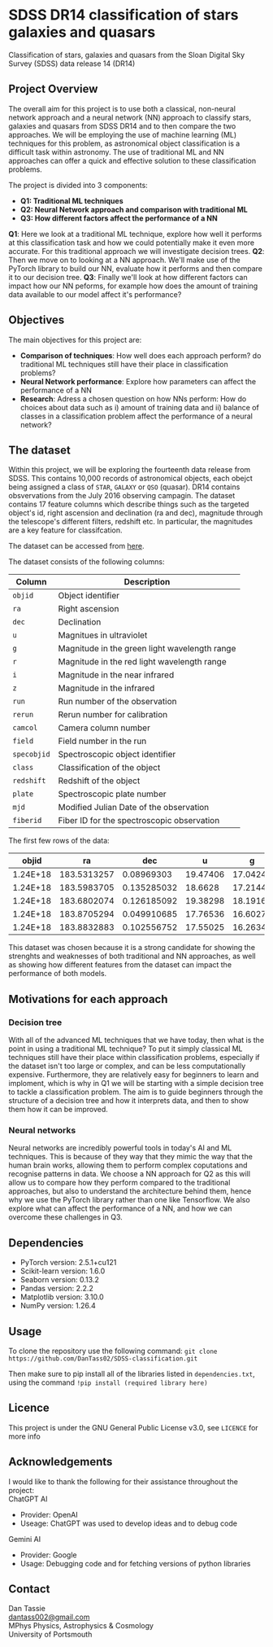 # SDSS DR14 classification of stars galaxies and quasars
Classification of stars, galaxies and quasars from the Sloan Digital Sky Survey (SDSS) data release 14 (DR14)

## Project Overview
The overall aim for this project is to use both a classical, non-neural network approach and a neural network (NN) approach to classify stars, galaxies and quasars from SDSS DR14 and to then compare the two approaches.
We will be employing the use of machine learning (ML) techniques for this problem, as astronomical object classification is a difficult task within astronomy. The use of traditional ML and NN approaches can offer a quick and effective solution to these classification problems.

The project is divided into 3 components:
- **Q1: Traditional ML techniques**
- **Q2: Neural Network approach and comparison with traditional ML**
- **Q3: How different factors affect the performance of a NN**

**Q1**: Here we look at a traditional ML technique, explore how well it performs at this classification task and how we could potentially make it even more accurate. For this traditional approach we will investigate decision trees.
**Q2**: Then we move on to looking at a NN approach. We'll make use of the PyTorch library to build our NN, evaluate how it performs and then compare it to our decision tree.
**Q3**: Finally we'll look at how different factors can impact how our NN peforms, for example how does the amount of training data available to our model affect it's performance?

## Objectives
The main objectives for this project are:
- **Comparison of techniques**: How well does each approach perform? do traditional ML techniques still have their place in classification problems?
- **Neural Network performance**: Explore how parameters can affect the performance of a NN
- **Research**: Adress a chosen question on how NNs perform: How do choices about data such as i) amount of training data and ii) balance of
classes in a classification problem affect the performance of a neural network?

## The dataset
Within this project, we will be exploring the fourteenth data release from SDSS. This contains 10,000 records of astronomical objects, each obejct being assigned a class of `STAR`, `GALAXY` or `QSO` (quasar). DR14 contains obsvervations from the July 2016 observing campagin. The dataset contains 17 feature columns which describe things such as the targeted object's id, right ascension and declination (ra and dec), magnitude through the telescope's different filters, redshift etc. In particular, the magnitudes are a key feature for classifcation.  

The dataset can be accessed from [here](https://live-sdss4org-dr14.pantheonsite.io/).  

The dataset consists of the following columns:

| **Column**      | **Description**                                      | 
|------------------|------------------------------------------------------|
| `objid`         | Object identifier                                   |
| `ra`            | Right ascension                                     |
| `dec`           | Declination                                         |
| `u`             | Magnitues in ultraviolet                          |
| `g`             | Magnitude in the green light wavelength range                          |
| `r`             | Magnitude in the red light wavelength range                           |
| `i`             | Magnitude in the near infrared                          |
| `z`             | Magnitude in the infrared                          |
| `run`           | Run number of the observation                      |
| `rerun`         | Rerun number for calibration                       |
| `camcol`        | Camera column number                               |
| `field`         | Field number in the run                            |
| `specobjid`     | Spectroscopic object identifier                    |
| `class`         | Classification of the object   |
| `redshift`      | Redshift of the object                             |
| `plate`         | Spectroscopic plate number                         |
| `mjd`           | Modified Julian Date of the observation            |
| `fiberid`       | Fiber ID for the spectroscopic observation         |

The first few rows of the data:

| **objid**      | **ra**        | **dec**       | **u**     | **g**     | **r**     | **i**     | **z**     | **run** | **rerun** | **camcol** | **field** | **specobjid** | **class** | **redshift** | **plate** | **mjd**  | **fiberid** |
|----------------|---------------|---------------|-----------|-----------|-----------|-----------|-----------|---------|-----------|------------|-----------|---------------|-----------|--------------|-----------|----------|------------|
| 1.24E+18      | 183.5313257   | 0.08969303    | 19.47406  | 17.0424   | 15.94699  | 15.50342  | 15.22531  | 752     | 301       | 4          | 267       | 3.72E+18      | STAR      | -8.96E-06    | 3306      | 54922    | 491        |
| 1.24E+18      | 183.5983705   | 0.135285032   | 18.6628   | 17.21449  | 16.67637  | 16.48922  | 16.3915   | 752     | 301       | 4          | 267       | 3.64E+17      | STAR      | -5.49E-05    | 323       | 51615    | 541        |
| 1.24E+18      | 183.6802074   | 0.126185092   | 19.38298  | 18.19169  | 17.47428  | 17.08732  | 16.80125  | 752     | 301       | 4          | 268       | 3.23E+17      | GALAXY    | 0.1231112    | 287       | 52023    | 513        |
| 1.24E+18      | 183.8705294   | 0.049910685   | 17.76536  | 16.60272  | 16.16116  | 15.98233  | 15.90438  | 752     | 301       | 4          | 269       | 3.72E+18      | STAR      | -0.000110616 | 3306      | 54922    | 510        |
| 1.24E+18      | 183.8832883   | 0.102556752   | 17.55025  | 16.26342  | 16.43869  | 16.55492  | 16.61326  | 752     | 301       | 4          | 269       | 3.72E+18      | STAR      | 0.000590357  | 3306      | 54922    | 512        |

This dataset was chosen because it is a strong candidate for showing the strenghts and weaknesses of both traditional and NN approaches, as well as showing how different features from the dataset can impact the performance of both models.

## Motivations for each approach
### Decision tree
With all of the advanced ML techniques that we have today, then what is the point in using a traditional ML technique? To put it simply classical ML techniques still have their place within classification problems, especially if the dataset isn't too large or complex, and can be less computationally expensive. Furthermore, they are relatively easy for beginners to learn and imploment, which is why in Q1 we will be starting with a simple decision tree to tackle a classification problem. The aim is to guide beginners through the structure of a decision tree and how it interprets data, and then to show them how it can be improved.

### Neural networks
Neural networks are incredibly powerful tools in today's AI and ML techniques. This is because of they way that they mimic the way that the human brain works, allowing them to perform complex coputations and recognise patterns in data. We choose a NN approach for Q2 as this will allow us to compare how they perform compared to the traditional approaches, but also to understand the architecture behind them, hence why we use the PyTorch library rather than one like Tensorflow. We also explore what can affect the performance of a NN, and how we can overcome these challenges in Q3.

## Dependencies

- PyTorch version: 2.5.1+cu121
- Scikit-learn version: 1.6.0
- Seaborn version: 0.13.2
- Pandas version: 2.2.2
- Matplotlib version: 3.10.0
- NumPy version: 1.26.4

## Usage
To clone the repository use the following command:
`git clone https://github.com/DanTass02/SDSS-classification.git`  

Then make sure to pip install all of the libraries listed in `dependencies.txt`, using the command `!pip install (required library here)`

## Licence
This project is under the GNU General Public License v3.0, see `LICENCE` for more info

## Acknowledgements
I would like to thank the following for their assistance throughout the project:  
ChatGPT AI
- Provider: OpenAI
- Useage: ChatGPT was used to develop ideas and to debug code

Gemini AI
- Provider: Google
- Usage: Debugging code and for fetching versions of python libraries

## Contact

Dan Tassie  
dantass002@gmail.com  
MPhys Physics, Astrophysics & Cosmology  
University of Portsmouth
